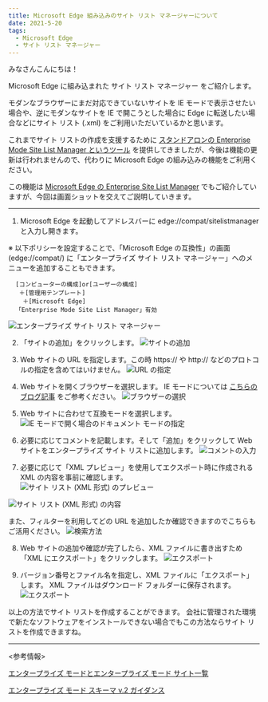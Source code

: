 ```yaml
---
title: Microsoft Edge 組み込みのサイト リスト マネージャーについて
date: 2021-5-20
tags: 
  - Microsoft Edge
  - サイト リスト マネージャー
---
```


みなさんこんにちは！

Microsoft Edge に組み込まれた サイト リスト マネージャー をご紹介します。

モダンなブラウザーにまだ対応できていないサイトを IE モードで表示させたい場合や、逆にモダンなサイトを IE で開こうとした場合に Edge に転送したい場合などにサイト リスト (.xml) をご利用いただいているかと思います。

これまでサイト リストの作成を支援するために [スタンドアロンの Enterprise Mode Site List Manager というツール](https://docs.microsoft.com/ja-jp/internet-explorer/ie11-deploy-guide/use-the-enterprise-mode-site-list-manager) を提供してきましたが、今後は機能の更新は行われませんので、代わりに Microsoft Edge の組み込みの機能をご利用ください。

この機能は [Microsoft Edge の Enterprise Site List Manager](https://docs.microsoft.com/ja-jp/deployedge/edge-ie-mode-site-list-manager) でもご紹介していますが、今回は画面ショットを交えてご説明していきます。

---

1. Microsoft Edge を起動してアドレスバーに edge://compat/sitelistmanager と入力し開きます。

※ 以下ポリシーを設定することで、「Microsoft Edge の互換性」の画面 (edge://compat/) に「エンタープライズ サイト リスト マネージャー」へのメニューを追加することもできます。

      [コンピューターの構成]or[ユーザーの構成]
       ＋[管理用テンプレート]
        ＋[Microsoft Edge]
      「Enterprise Mode Site List Manager」有効

![エンタープライズ サイト リスト マネージャー](./edge-ie-mode-site-list-manager/1.png)

2. 「サイトの追加」をクリックします。
![サイトの追加](./edge-ie-mode-site-list-manager/2.png)

3. Web サイトの URL を指定します。この時 https:// や http:// などのプロトコルの指定を含めてはいけません。
![URL の指定](./edge-ie-mode-site-list-manager/3.png)

4. Web サイトを開くブラウザーを選択します。
   IE モードについては [こちらのブログ記事](https://jpdsi.github.io/blog/internet-explorer-microsoft-edge/ie-mode-faq/) をご参考ください。
![ブラウザーの選択](./edge-ie-mode-site-list-manager/4.png)

5. Web サイトに合わせて互換モードを選択します。
![IE モードで開く場合のドキュメント モードの指定](./edge-ie-mode-site-list-manager/5.png)

6. 必要に応じてコメントを記載します。そして「追加」をクリックして Web サイトをエンタープライズ サイト リストに追加します。
![コメントの入力](./edge-ie-mode-site-list-manager/6.png)

7. 必要に応じて「XML プレビュー」を使用してエクスポート時に作成される XML の内容を事前に確認します。
![サイト リスト (XML 形式) のプレビュー](./edge-ie-mode-site-list-manager/7.png)

![サイト リスト (XML 形式) の内容](./edge-ie-mode-site-list-manager/8.png)

また、フィルターを利用してどの URL を追加したか確認できますのでこちらもご活用ください。
![検索方法](./edge-ie-mode-site-list-manager/9.png)

8. Web サイトの追加や確認が完了したら、XML ファイルに書き出すため「XML にエクスポート」をクリックします。
![エクスポート](./edge-ie-mode-site-list-manager/10.png)

9. バージョン番号とファイル名を指定し、XML ファイルに「エクスポート」します。
XML ファイルはダウンロード フォルダーに保存されます。
![エクスポート](./edge-ie-mode-site-list-manager/11.png)

以上の方法でサイト リストを作成することができます。
会社に管理された環境で新たなソフトウェアをインストールできない場合でもこの方法ならサイト リストを作成できますね。

---

<参考情報>

[エンタープライズ モードとエンタープライズ モード サイト一覧](https://docs.microsoft.com/ja-jp/internet-explorer/ie11-deploy-guide/what-is-enterprise-mode)

[エンタープライズ モード スキーマ v.2 ガイダンス](https://docs.microsoft.com/ja-jp/internet-explorer/ie11-deploy-guide/enterprise-mode-schema-version-2-guidance)
